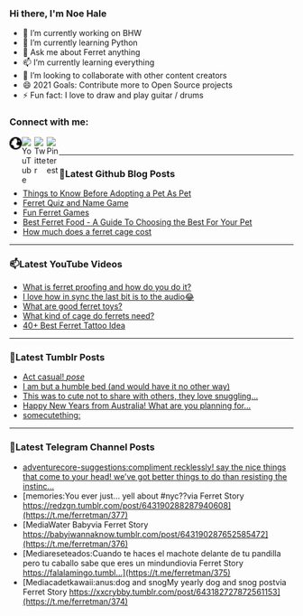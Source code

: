 ### Hi there, I'm Noe Hale

- 🔭 I’m currently working on BHW
- 🌱 I’m currently learning Python
- 💬 Ask me about Ferret anything
- 📫 I’m currently learning everything
- 🔭 I’m looking to collaborate with other content creators
- 😄 2021 Goals: Contribute more to Open Source projects
- ⚡ Fun fact: I love to draw and play guitar / drums

### Connect with me:

[<img align="left" alt="ferretvoice.com" width="22px" src="https://raw.githubusercontent.com/iconic/open-iconic/master/svg/globe.svg" />](https://ferretvoice.com)
[<img align="left" alt="YouTube" width="22px" src="https://cdn.jsdelivr.net/npm/simple-icons@v3/icons/youtube.svg" />](https://www.youtube.com/channel/UCk665XTfaMLVwFVWUmgnDiw)
[<img align="left" alt="Twitter" width="22px" src="https://cdn.jsdelivr.net/npm/simple-icons@v3/icons/twitter.svg" />](https://twitter.com/voiceferret)
[<img align="left" alt="Pinterest" width="22px" src="https://cdn.jsdelivr.net/npm/simple-icons@v3/icons/pinterest.svg" />](https://www.pinterest.com/voiceferret/)

<br />

---
### 🔭Latest Github Blog Posts
<!-- GITHUB:START -->
- [Things to Know Before Adopting a Pet As Pet](http://noehale.github.io/things-to-know-before-adopting-a-pet-as-pet/)
- [Ferret Quiz and Name Game](http://noehale.github.io/ferret-quiz/)
- [Fun Ferret Games](http://noehale.github.io/fun-ferret-games/)
- [Best Ferret Food - A Guide To Choosing the Best For Your Pet](http://noehale.github.io/best-ferret-food/)
- [How much does a ferret cage cost](http://noehale.github.io/how-much-does-a-ferret-cage-cost/)
<!-- GITHUB:END -->
---
### 📫Latest YouTube Videos

<!-- YOUTUBE:START -->
- [What is ferret proofing and how do you do it?](https://www.youtube.com/watch?v=81Syh_DJBQQ)
- [I love how in sync the last bit is to the audio😂](https://www.youtube.com/watch?v=WHBeGHwSlGY)
- [What are good ferret toys?](https://www.youtube.com/watch?v=tPxRilBzc0s)
- [What kind of cage do ferrets need?](https://www.youtube.com/watch?v=xzz6hC3sR5A)
- [40+ Best Ferret Tattoo Idea](https://www.youtube.com/watch?v=KIKqduR6Xcs)
<!-- YOUTUBE:END -->

---
### 📝Latest Tumblr Posts

<!-- TUMBLR:START -->
- [Act casual! *pose*](https://come-forth-into-the-light.tumblr.com/post/643205445671157761)
- [I am but a humble bed (and would have it no other way)](https://come-forth-into-the-light.tumblr.com/post/643182727733051392)
- [This was to cute not to share with others, they love snuggling...](https://come-forth-into-the-light.tumblr.com/post/643137473037451264)
- [Happy New Years from Australia! What are you planning for...](https://come-forth-into-the-light.tumblr.com/post/643114815160811520)
- [somecutething:](https://come-forth-into-the-light.tumblr.com/post/643092115593871360)
<!-- TUMBLR:END -->
---
### 📝Latest Telegram Channel Posts

<!-- TELEGRAM:START -->
- [adventurecore-suggestions:compliment recklessly! say the nice things that come to your head! we’ve got better things to do than resisting the instinc...](https://t.me/ferretman/378)
- [memories:You ever just… yell about #nyc??via Ferret Story https://redzgn.tumblr.com/post/643190288287940608](https://t.me/ferretman/377)
- [MediaWater Babyvia Ferret Story https://babyiwannaknow.tumblr.com/post/643190287652585472](https://t.me/ferretman/376)
- [Mediareseteados:Cuando te haces el machote delante de tu pandilla pero tu caballo sabe que eres un mindundiovia Ferret Story https://falalamingo.tumbl...](https://t.me/ferretman/375)
- [Mediacadetkawaii:anus:dog and snogMy yearly dog and snog postvia Ferret Story https://xxcrybby.tumblr.com/post/643182727872561153](https://t.me/ferretman/374)
<!-- TELEGRAM:END -->
